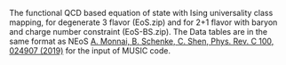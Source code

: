 The functional QCD based equation of state with Ising universality class mapping, for degenerate 3 flavor (EoS.zip) and for 2+1 flavor with baryon and charge number constraint (EoS-BS.zip).
The Data tables are in the same format as NEoS [A. Monnai, B. Schenke, C. Shen, Phys. Rev. C 100, 024907 (2019)](https://doi.org/10.1103/PhysRevC.100.024907) for the input of MUSIC code.
